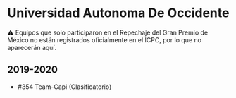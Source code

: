# Universidad Autonoma De Occidente

:warning: Equipos que solo participaron en el Repechaje del Gran Premio de México no están registrados oficialmente en el ICPC, por lo que no aparecerán aquí.

## 2019-2020

- #354 Team-Capi (Clasificatorio)


